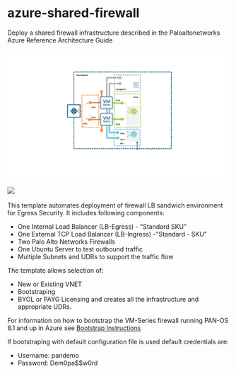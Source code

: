 # azure-shared-firewall
Deploy a shared firewall infrastructure described in the Paloaltonetworks Azure Reference Architecture Guide


![alt text](https://raw.githubusercontent.com/jharris10/shared-fw-ref-architecture/master/Architecture-Diagram.png)

[<img src="http://azuredeploy.net/deploybutton.png"/>](https://portal.azure.com/#create/Microsoft.Template/uri/https%3A%2F%2Fraw.githubusercontent.com%2Fjharris10%2Fshared-fw-ref-architecture%2Fmaster%2FazureDeploy.json)

This template automates deployment of firewall LB sandwich environment for Egress Security.
It includes following components:

- One Internal Load Balancer (LB-Egress) - "Standard SKU"
- One External TCP Load Balancer (LB-Ingress) -"Standard - SKU"
- Two Palo Alto Networks Firewalls
- One Ubuntu Server to test outbound traffic
- Multiple Subnets and UDRs to support the traffic flow

 The template allows selection of:
 - New or Existing VNET
 - Bootstraping
 - BYOL or PAYG Licensing
 and creates all the infrastructure and appropriate UDRs.

 For information on how to bootstrap the VM-Series firewall running PAN-OS 8.1 and up in Azure see [Bootstrap Instructions](https://www.paloaltonetworks.com/documentation/81/virtualization/virtualization/bootstrap-the-vm-series-firewall/bootstrap-the-vm-series-firewall-in-azure#idd51f75b8-e579-44d6-a809-2fafcfe4b3b6)

 
 If bootstraping with default configuration file is used default credentials are:
 - Username: pandemo
 - Password: Dem0pa$$w0rd
